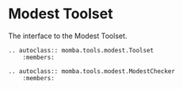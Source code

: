# Modest Toolset

The interface to the Modest Toolset.

```{eval-rst}
.. autoclass:: momba.tools.modest.Toolset
    :members:

.. autoclass:: momba.tools.modest.ModestChecker
    :members:
```